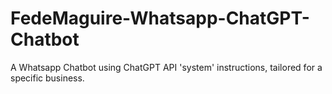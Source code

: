 # FedeMaguire-Whatsapp-ChatGPT-Chatbot
A Whatsapp Chatbot using ChatGPT API 'system' instructions, tailored for a specific business.
